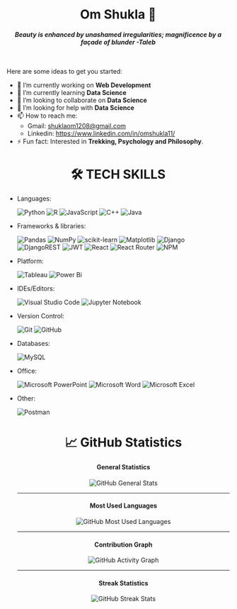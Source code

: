<h1 align="center">Om Shukla 👋</h1>
<h4 align="center"><i>Beauty is enhanced by unashamed irregularities; magnificence by a façade of blunder -Taleb</i></h2>
<br/>

Here are some ideas to get you started:

- 🔭 I’m currently working on **Web Development**
- 🌱 I’m currently learning **Data Science**
- 👯 I’m looking to collaborate on **Data Science**
- 🤔 I’m looking for help with **Data Science**
- 📫 How to reach me:<ul> <li>Gmail: shuklaom1208@gmail.com</li><li>Linkedin: https://www.linkedin.com/in/omshukla11/</li></ul>
- ⚡ Fun fact: Interested in **Trekking, Psychology and Philosophy**.


### <h1 align="center">🛠 TECH SKILLS</h1>
<ul>
<li>Languages:<br/>
  
  ![Python](https://img.shields.io/badge/python-3670A0?style=for-the-badge&logo=python&logoColor=ffdd54)
  ![R](https://img.shields.io/badge/r-%23276DC3.svg?style=for-the-badge&logo=r&logoColor=white)
  ![JavaScript](https://img.shields.io/badge/javascript-%23323330.svg?style=for-the-badge&logo=javascript&logoColor=%23F7DF1E)
  ![C++](https://img.shields.io/badge/c++-%2300599C.svg?style=for-the-badge&logo=c%2B%2B&logoColor=white)
  ![Java](https://img.shields.io/badge/java-%23ED8B00.svg?style=for-the-badge&logo=java&logoColor=white)
  
  
<li>Frameworks & libraries:<br/>
  
  ![Pandas](https://img.shields.io/badge/pandas-%23150458.svg?style=for-the-badge&logo=pandas&logoColor=white)
  ![NumPy](https://img.shields.io/badge/numpy-%23013243.svg?style=for-the-badge&logo=numpy&logoColor=white)
  ![scikit-learn](https://img.shields.io/badge/scikit--learn-%23F7931E.svg?style=for-the-badge&logo=scikit-learn&logoColor=white)
  ![Matplotlib](https://img.shields.io/badge/Matplotlib-%23ffffff.svg?style=for-the-badge&logo=Matplotlib&logoColor=black)
  ![Django](https://img.shields.io/badge/django-%23092E20.svg?style=for-the-badge&logo=django&logoColor=white)
  ![DjangoREST](https://img.shields.io/badge/DJANGO-REST-ff1709?style=for-the-badge&logo=django&logoColor=white&color=ff1709&labelColor=gray)
  ![JWT](https://img.shields.io/badge/JWT-black?style=for-the-badge&logo=JSON%20web%20tokens)
  ![React](https://img.shields.io/badge/react-%2320232a.svg?style=for-the-badge&logo=react&logoColor=%2361DAFB)
  ![React Router](https://img.shields.io/badge/React_Router-CA4245?style=for-the-badge&logo=react-router&logoColor=white)
  ![NPM](https://img.shields.io/badge/NPM-%23000000.svg?style=for-the-badge&logo=npm&logoColor=white)

<li>Platform:<br/>
  
  ![Tableau](https://img.shields.io/badge/Tableau-E97627?style=for-the-badge&logo=Tableau&logoColor=white)
  ![Power Bi](https://img.shields.io/badge/power_bi-F2C811?style=for-the-badge&logo=powerbi&logoColor=black)
  
 <li>IDEs/Editors:<br/>
   
   ![Visual Studio Code](https://img.shields.io/badge/Visual%20Studio%20Code-0078d7.svg?style=for-the-badge&logo=visual-studio-code&logoColor=white)
   ![Jupyter Notebook](https://img.shields.io/badge/jupyter-%23FA0F00.svg?style=for-the-badge&logo=jupyter&logoColor=white)
   
 <li>Version Control:<br/>
   
   ![Git](https://img.shields.io/badge/git-%23F05033.svg?style=for-the-badge&logo=git&logoColor=white)
   ![GitHub](https://img.shields.io/badge/github-%23121011.svg?style=for-the-badge&logo=github&logoColor=white)
   
<li>Databases:<br/>
  
  ![MySQL](https://img.shields.io/badge/mysql-%2300f.svg?style=for-the-badge&logo=mysql&logoColor=white)
  
<li>Office:<br/>
  
  ![Microsoft PowerPoint](https://img.shields.io/badge/Microsoft_PowerPoint-B7472A?style=for-the-badge&logo=microsoft-powerpoint&logoColor=white)
  ![Microsoft Word](https://img.shields.io/badge/Microsoft_Word-2B579A?style=for-the-badge&logo=microsoft-word&logoColor=white)
  ![Microsoft Excel](https://img.shields.io/badge/Microsoft_Excel-217346?style=for-the-badge&logo=microsoft-excel&logoColor=white)
  
<li>Other:<br/>
  
  ![Postman](https://img.shields.io/badge/Postman-FF6C37?style=for-the-badge&logo=postman&logoColor=white)
  
  
### <h1 align="center">📈 GitHub Statistics</h1>
  <div align="center">
  <h4>General Statistics</h4>
  <img alt="GitHub General Stats" src="https://github-readme-stats.vercel.app/api?username=omshukla11&count_private=true&show_icons=true&hide_title=true&hide_border=true&theme=radical&bg_color=0D1117&text_color=C9D1D9&icon_color=C4E3FF" />
  <hr />
  
  <h4>Most Used Languages</h4>
  <img alt="GitHub Most Used Languages" src="https://github-readme-stats.vercel.app/api/top-langs/?username=omshukla11&theme=highcontrast&card_width=600&hide_title=true&hide_border=true&layout=compact&bg_color=0D1117&text_color=C9D1D9" />
  <hr />
  
  <h4>Contribution Graph</h4>
  <img alt="GitHub Activity Graph" src="https://activity-graph.herokuapp.com/graph?username=omshukla11&theme=redical&hide_border=true&bg_color=0D1117&point=FFFFFF&hide_title=true&area=true" />
  <hr />
  
  <h4>Streak Statistics</h4>
  <img alt="GitHub Streak Stats" src="http://github-readme-streak-stats.herokuapp.com?user=omshukla11&theme=highcontrast&hide_border=true&background=0D1117&dates=E31D44&sideNums=C4E3FF&sideLabels=C4E3FF&stroke=C4E3FF" />
  
<!--   ![GitHub Metrics](https://github.com/deapdaru/deapdaru/blob/main/github-metrics.svg) -->
</div>
  
